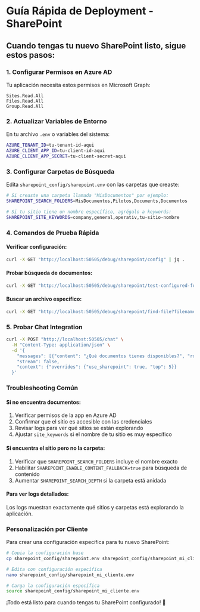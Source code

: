 # Guía Rápida de Deployment - SharePoint

## Cuando tengas tu nuevo SharePoint listo, sigue estos pasos:

### 1. Configurar Permisos en Azure AD
Tu aplicación necesita estos permisos en Microsoft Graph:
```
Sites.Read.All
Files.Read.All  
Group.Read.All
```

### 2. Actualizar Variables de Entorno
En tu archivo `.env` o variables del sistema:
```bash
AZURE_TENANT_ID=tu-tenant-id-aqui
AZURE_CLIENT_APP_ID=tu-client-id-aqui  
AZURE_CLIENT_APP_SECRET=tu-client-secret-aqui
```

### 3. Configurar Carpetas de Búsqueda
Edita `sharepoint_config/sharepoint.env` con las carpetas que creaste:
```bash
# Si creaste una carpeta llamada "MisDocumentos" por ejemplo:
SHAREPOINT_SEARCH_FOLDERS=MisDocumentos,Pilotos,Documents,Documentos

# Si tu sitio tiene un nombre específico, agrégalo a keywords:
SHAREPOINT_SITE_KEYWORDS=company,general,operativ,tu-sitio-nombre
```

### 4. Comandos de Prueba Rápida

#### Verificar configuración:
```bash
curl -X GET "http://localhost:50505/debug/sharepoint/config" | jq .
```

#### Probar búsqueda de documentos:
```bash
curl -X GET "http://localhost:50505/debug/sharepoint/test-configured-folders" | jq .
```

#### Buscar un archivo específico:
```bash
curl -X GET "http://localhost:50505/debug/sharepoint/find-file?filename=NOMBRE_DE_TU_ARCHIVO" | jq .
```

### 5. Probar Chat Integration
```bash
curl -X POST "http://localhost:50505/chat" \
  -H "Content-Type: application/json" \
  -d '{
    "messages": [{"content": "¿Qué documentos tienes disponibles?", "role": "user"}],
    "stream": false,
    "context": {"overrides": {"use_sharepoint": true, "top": 5}}
  }'
```

### Troubleshooting Común

#### Si no encuentra documentos:
1. Verificar permisos de la app en Azure AD
2. Confirmar que el sitio es accesible con las credenciales
3. Revisar logs para ver qué sitios se están explorando
4. Ajustar `site_keywords` si el nombre de tu sitio es muy específico

#### Si encuentra el sitio pero no la carpeta:
1. Verificar que `SHAREPOINT_SEARCH_FOLDERS` incluye el nombre exacto
2. Habilitar `SHAREPOINT_ENABLE_CONTENT_FALLBACK=true` para búsqueda de contenido
3. Aumentar `SHAREPOINT_SEARCH_DEPTH` si la carpeta está anidada

#### Para ver logs detallados:
Los logs muestran exactamente qué sitios y carpetas está explorando la aplicación.

### Personalización por Cliente

Para crear una configuración específica para tu nuevo SharePoint:
```bash
# Copia la configuración base
cp sharepoint_config/sharepoint.env sharepoint_config/sharepoint_mi_cliente.env

# Edita con configuración específica
nano sharepoint_config/sharepoint_mi_cliente.env

# Carga la configuración específica
source sharepoint_config/sharepoint_mi_cliente.env
```

¡Todo está listo para cuando tengas tu SharePoint configurado! 🚀
